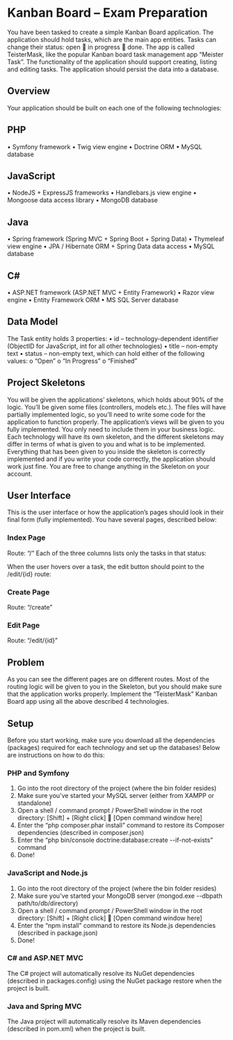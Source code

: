 # Kanban Board – Exam Preparation

You have been tasked to create a simple Kanban Board application. The application should hold tasks, which are the main app entities. Tasks can change their status: open  in progress  done. The app is called TeisterMask, like the popular Kanban board task management app “Meister Task”.
The functionality of the application should support creating, listing and editing tasks.
The application should persist the data into a database.

## Overview

Your application should be built on each one of the following technologies:
## PHP
•	Symfony framework
•	Twig view engine
•	Doctrine ORM
•	MySQL database
## JavaScript
•	NodeJS + ExpressJS frameworks
•	Handlebars.js view engine
•	Mongoose data access library
•	MongoDB database
## Java
•	Spring framework (Spring MVC + Spring Boot + Spring Data)
•	Thymeleaf view engine
•	JPA / Hibernate ORM + Spring Data data access
•	MySQL database
## C#
•	ASP.NET framework (ASP.NET MVC + Entity Framework)
•	Razor view engine
•	Entity Framework ORM
•	MS SQL Server database

## Data Model
The Task entity holds 3 properties:
•	id – technology-dependent identifier (ObjectID for JavaScript, int for all other technologies)
•	title – non-empty text
•	status – non-empty text, which can hold either of the following values:
o	“Open”
o	“In Progress”
o	“Finished”

## Project Skeletons
You will be given the applications’ skeletons, which holds about 90% of the logic. You’ll be given some files (controllers, models etc.). The files will have partially implemented logic, so you’ll need to write some code for the application to function properly.
The application’s views will be given to you fully implemented. You only need to include them in your business logic.
Each technology will have its own skeleton, and the different skeletons may differ in terms of what is given to you and what is to be implemented.
Everything that has been given to you inside the skeleton is correctly implemented and if you write your code correctly, the application should work just fine. You are free to change anything in the Skeleton on your account.

## User Interface
This is the user interface or how the application’s pages should look in their final form (fully implemented). You have several pages, described below:

### Index Page
Route: “/”
Each of the three columns lists only the tasks in that status:
 
When the user hovers over a task, the edit button should point to the /edit/{id} route:
 
### Create Page
Route: “/create”
 
### Edit Page
Route: “/edit/{id}”
 
## Problem
As you can see the different pages are on different routes. Most of the routing logic will be given to you in the Skeleton, but you should make sure that the application works properly.
Implement the “TeisterMask” Kanban Board app using all the above described 4 technologies.

## Setup
Before you start working, make sure you download all the dependencies (packages) required for each technology and set up the databases! Below are instructions on how to do this:

### PHP and Symfony
1.	Go into the root directory of the project (where the bin folder resides)
2.	Make sure you’ve started your MySQL server (either from XAMPP or standalone)
3.	Open a shell / command prompt / PowerShell window in the root directory: [Shift] + [Right click]  [Open command window here]
4.	Enter the “php composer.phar install” command to restore its Composer dependencies (described in composer.json)
5.	Enter the “php bin/console doctrine:database:create --if-not-exists” command
6.	Done!

### JavaScript and Node.js
1.	Go into the root directory of the project (where the bin folder resides)
2.	Make sure you’ve started your MongoDB server (mongod.exe --dbpath path/to/db/directory)
3.	Open a shell / command prompt / PowerShell window in the root directory: [Shift] + [Right click]  [Open command window here]
4.	Enter the “npm install” command to restore its Node.js dependencies (described in package.json)
5.	Done!

### C# and ASP.NET MVC
The C# project will automatically resolve its NuGet dependencies (described in packages.config) using the NuGet package restore when the project is built.

### Java and Spring MVC
The Java project will automatically resolve its Maven dependencies (described in pom.xml) when the project is built.

